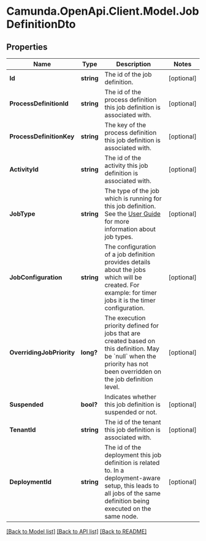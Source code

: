 # Camunda.OpenApi.Client.Model.JobDefinitionDto

## Properties

Name | Type | Description | Notes
------------ | ------------- | ------------- | -------------
**Id** | **string** | The id of the job definition. | [optional] 
**ProcessDefinitionId** | **string** | The id of the process definition this job definition is associated with. | [optional] 
**ProcessDefinitionKey** | **string** | The key of the process definition this job definition is associated with. | [optional] 
**ActivityId** | **string** | The id of the activity this job definition is associated with. | [optional] 
**JobType** | **string** | The type of the job which is running for this job definition. See the [User Guide](https://docs.camunda.org/manual/7.21/user-guide/process-engine/the-job-executor/#job-creation) for more information about job types. | [optional] 
**JobConfiguration** | **string** | The configuration of a job definition provides details about the jobs which will be created. For example: for timer jobs it is the timer configuration. | [optional] 
**OverridingJobPriority** | **long?** | The execution priority defined for jobs that are created based on this definition. May be &#x60;null&#x60; when the priority has not been overridden on the job definition level. | [optional] 
**Suspended** | **bool?** | Indicates whether this job definition is suspended or not. | [optional] 
**TenantId** | **string** | The id of the tenant this job definition is associated with. | [optional] 
**DeploymentId** | **string** | The id of the deployment this job definition is related to. In a deployment-aware setup, this leads to all jobs of the same definition being executed on the same node. | [optional] 

[[Back to Model list]](../README.md#documentation-for-models) [[Back to API list]](../README.md#documentation-for-api-endpoints) [[Back to README]](../README.md)

